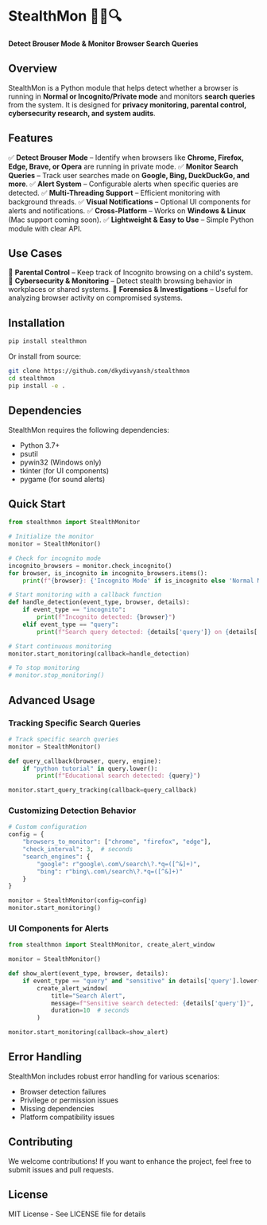 # StealthMon 🕵️‍♂️🔍

**Detect Brouser Mode & Monitor Browser Search Queries**

## Overview
StealthMon is a Python module that helps detect whether a browser is running in **Normal or Incognito/Private mode** and monitors **search queries** from the system. It is designed for **privacy monitoring, parental control, cybersecurity research, and system audits**.

## Features
✅ **Detect Brouser Mode** – Identify when browsers like **Chrome, Firefox, Edge, Brave, or Opera** are running in private mode.
✅ **Monitor Search Queries** – Track user searches made on **Google, Bing, DuckDuckGo, and more**.
✅ **Alert System** – Configurable alerts when specific queries are detected.
✅ **Multi-Threading Support** – Efficient monitoring with background threads.
✅ **Visual Notifications** – Optional UI components for alerts and notifications.
✅ **Cross-Platform** – Works on **Windows & Linux** (Mac support coming soon).
✅ **Lightweight & Easy to Use** – Simple Python module with clear API.

## Use Cases
🔹 **Parental Control** – Keep track of Incognito browsing on a child's system.
🔹 **Cybersecurity & Monitoring** – Detect stealth browsing behavior in workplaces or shared systems.
🔹 **Forensics & Investigations** – Useful for analyzing browser activity on compromised systems.

## Installation
```bash
pip install stealthmon
```

Or install from source:
```bash
git clone https://github.com/dkydivyansh/stealthmon
cd stealthmon
pip install -e .
```

## Dependencies
StealthMon requires the following dependencies:
- Python 3.7+
- psutil
- pywin32 (Windows only)
- tkinter (for UI components)
- pygame (for sound alerts)

## Quick Start
```python
from stealthmon import StealthMonitor

# Initialize the monitor
monitor = StealthMonitor()

# Check for incognito mode
incognito_browsers = monitor.check_incognito()
for browser, is_incognito in incognito_browsers.items():
    print(f"{browser}: {'Incognito Mode' if is_incognito else 'Normal Mode'}")

# Start monitoring with a callback function
def handle_detection(event_type, browser, details):
    if event_type == "incognito":
        print(f"Incognito detected: {browser}")
    elif event_type == "query":
        print(f"Search query detected: {details['query']} on {details['engine']}")

# Start continuous monitoring
monitor.start_monitoring(callback=handle_detection)

# To stop monitoring
# monitor.stop_monitoring()
```

## Advanced Usage

### Tracking Specific Search Queries
```python
# Track specific search queries
monitor = StealthMonitor()

def query_callback(browser, query, engine):
    if "python tutorial" in query.lower():
        print(f"Educational search detected: {query}")

monitor.start_query_tracking(callback=query_callback)
```

### Customizing Detection Behavior
```python
# Custom configuration
config = {
    "browsers_to_monitor": ["chrome", "firefox", "edge"],
    "check_interval": 3,  # seconds
    "search_engines": {
        "google": r"google\.com\/search\?.*q=([^&]+)",
        "bing": r"bing\.com\/search\?.*q=([^&]+)"
    }
}

monitor = StealthMonitor(config=config)
monitor.start_monitoring()
```

### UI Components for Alerts
```python
from stealthmon import StealthMonitor, create_alert_window

monitor = StealthMonitor()

def show_alert(event_type, browser, details):
    if event_type == "query" and "sensitive" in details['query'].lower():
        create_alert_window(
            title="Search Alert",
            message=f"Sensitive search detected: {details['query']}",
            duration=10  # seconds
        )

monitor.start_monitoring(callback=show_alert)
```

## Error Handling
StealthMon includes robust error handling for various scenarios:
- Browser detection failures
- Privilege or permission issues
- Missing dependencies
- Platform compatibility issues

## Contributing
We welcome contributions! If you want to enhance the project, feel free to submit issues and pull requests.

## License
MIT License - See LICENSE file for details 
